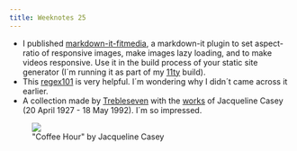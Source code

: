 ```yaml
---
title: Weeknotes 25
---
```

- I published [markdown-it-fitmedia](/tools/markdown-it-fitmedia/), a markdown-it plugin to set aspect-ratio of responsive images, make images lazy loading, and to make videos responsive. Use it in the build process of your static site generator (I´m running it as part of my [11ty](https://www.11ty.dev) build).
- This [regex101](https://regex101.com) is very helpful. I´m wondering why I didn´t came across it earlier.
- A collection made by [Trebleseven](https://www.pinterest.co.uk/trebleseven/) with the [works](https://www.pinterest.co.uk/trebleseven/jacqueline-casey/) of Jacqueline Casey (20 April 1927 - 18 May 1992). I´m so impressed. 

<figure>
<img src="/img/casey-coffee-hour.jpg">
<figcaption>"Coffee Hour" by Jacqueline Casey</figcaption>
</figure>
